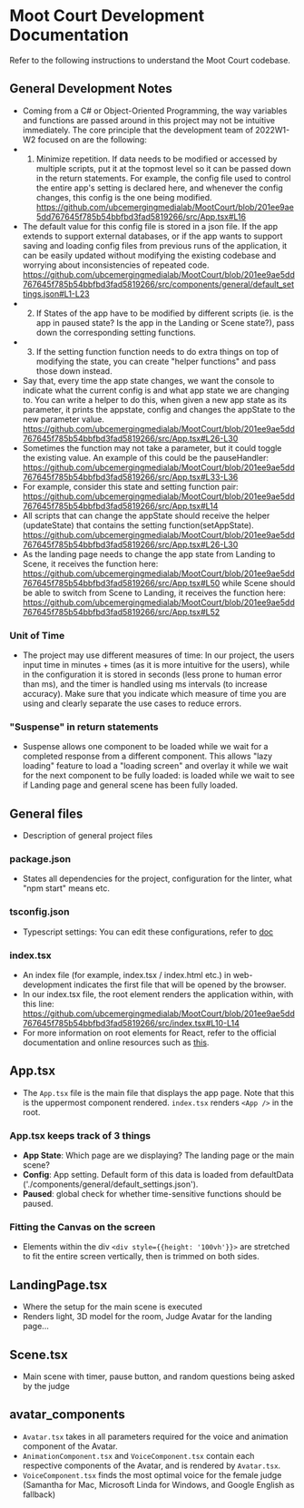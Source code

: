 # Moot Court Development Documentation
Refer to the following instructions to understand the Moot Court codebase. 

## General Development Notes
- Coming from a C# or Object-Oriented Programming, the way variables and functions are passed around in this project may not be intuitive immediately. The core principle that the development team of 2022W1-W2 focused on are the following:
- 1) Minimize repetition. If data needs to be modified or accessed by multiple scripts, put it at the topmost level so it can be passed down in the return statements. For example, the config file used to control the entire app's setting is declared here, and whenever the config changes, this config is the one being modified. https://github.com/ubcemergingmedialab/MootCourt/blob/201ee9ae5dd767645f785b54bbfbd3fad5819266/src/App.tsx#L16
- The default value for this config file is stored in a json file. If the app extends to support external databases, or if the app wants to support saving and loading config files from previous runs of the application, it can be easily updated without modifying the existing codebase and worrying about inconsistencies of repeated code. https://github.com/ubcemergingmedialab/MootCourt/blob/201ee9ae5dd767645f785b54bbfbd3fad5819266/src/components/general/default_settings.json#L1-L23
- 2) If States of the app have to be modified by different scripts (ie. is the app in paused state? Is the app in the Landing or Scene state?), pass down the corresponding setting functions. 
- 3) If the setting function function needs to do extra things on top of modifying the state, you can create "helper functions" and pass those down instead. 
- Say that, every time the app state changes, we want the console to indicate what the current config is and what app state we are changing to. You can write a helper to do this, when given a new app state as its parameter, it prints the appstate, config and changes the appState to the new parameter value.  https://github.com/ubcemergingmedialab/MootCourt/blob/201ee9ae5dd767645f785b54bbfbd3fad5819266/src/App.tsx#L26-L30
- Sometimes the function may not take a parameter, but it could toggle the existing value. An example of this could be the pauseHandler: https://github.com/ubcemergingmedialab/MootCourt/blob/201ee9ae5dd767645f785b54bbfbd3fad5819266/src/App.tsx#L33-L36
- For example, consider this state and setting function pair: https://github.com/ubcemergingmedialab/MootCourt/blob/201ee9ae5dd767645f785b54bbfbd3fad5819266/src/App.tsx#L14 
- All scripts that can change the appState should receive the helper (updateState) that contains the setting function(setAppState). 
https://github.com/ubcemergingmedialab/MootCourt/blob/201ee9ae5dd767645f785b54bbfbd3fad5819266/src/App.tsx#L26-L30
- As the landing page needs to change the app state from Landing to Scene, it receives the function here: https://github.com/ubcemergingmedialab/MootCourt/blob/201ee9ae5dd767645f785b54bbfbd3fad5819266/src/App.tsx#L50 while Scene should be able to switch from Scene to Landing, it receives the function here: https://github.com/ubcemergingmedialab/MootCourt/blob/201ee9ae5dd767645f785b54bbfbd3fad5819266/src/App.tsx#L52

### Unit of Time
- The project may use different measures of time: In our project, the users input time in minutes + times (as it is more intuitive for the users), while in the configuration it is stored in seconds (less prone to human error than ms), and the timer is handled using ms intervals (to increase accuracy). Make sure that you indicate which measure of time you are using and clearly separate the use cases to reduce errors. 

### "Suspense" in return statements
- Suspense allows one component to be loaded while we wait for a completed response from a different component. This allows "lazy loading" feature to load a "loading screen" and overlay it while we wait for the next component to be fully loaded: <Apploader> is loaded while we wait to see if Landing page and general scene has been fully loaded. 

## General files
- Description of general project files

### package.json
- States all dependencies for the project, configuration for the linter, what "npm start" means etc.

### tsconfig.json
- Typescript settings: You can edit these configurations, refer to [doc](https://www.typescriptlang.org/tsconfig)

### index.tsx
- An index file (for example, index.tsx / index.html etc.) in web-development indicates the first file that will be opened by the browser.
- In our index.tsx file, the root element renders the application within, with this line: 
https://github.com/ubcemergingmedialab/MootCourt/blob/201ee9ae5dd767645f785b54bbfbd3fad5819266/src/index.tsx#L10-L14
- For more information on root elements for React, refer to the official documentation and online resources such as [this](https://reactjs.org/docs/rendering-elements.html#rendering-an-element-into-the-dom).

## App.tsx
- The `App.tsx` file is the main file that displays the app page. Note that this is the uppermost component rendered. `index.tsx` renders `<App />` in the root. 
### App.tsx keeps track of 3 things
  - **App State**: Which page are we displaying? The landing page or the main scene?
  - **Config**: App setting. Default form of this data is loaded from defaultData ('./components/general/default_settings.json'). 
  - **Paused**: global check for whether time-sensitive functions should be paused. 
### Fitting the Canvas on the screen
- Elements within the div `<div style={{height: '100vh'}}>` are stretched to fit the entire screen vertically, then is trimmed on both sides. 

## LandingPage.tsx
- Where the setup for the main scene is executed
- Renders light, 3D model for the room, Judge Avatar for the landing page...

## Scene.tsx
- Main scene with timer, pause button, and random questions being asked by the judge

## avatar_components
- `Avatar.tsx` takes in all parameters required for the voice and animation component of the Avatar. 
- `AnimationComponent.tsx` and `VoiceComponent.tsx` contain each respective components of the Avatar, and is rendered by `Avatar.tsx`. 
- `VoiceComponent.tsx` finds the most optimal voice for the female judge (Samantha for Mac, Microsoft Linda for Windows, and Google English as fallback)
